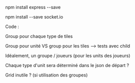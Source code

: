 npm install express --save

npm install --save socket.io



Code :

Group pour chaque type de tiles

Group pour unité VS group pour les tiles --> tests avec child

Idéalement, un groupe / joueurs (pour les units des joueurs)

Chaque type d'unit sera déterminé dans le json de départ ?

Grid inutile ? (si utilisation des groupes)
